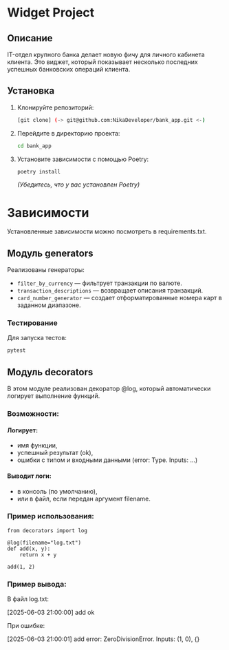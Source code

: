 # Widget Project

## Описание

IT-отдел крупного банка делает новую фичу для личного кабинета клиента. 
Это виджет, который показывает несколько последних успешных банковских операций клиента.
## Установка

1.  Клонируйте репозиторий:
    ```bash
    [git clone] (-> git@github.com:NikaDeveloper/bank_app.git <-)
    ```

2.  Перейдите в директорию проекта:
    ```bash
    cd bank_app
    ```

3.  Установите зависимости с помощью Poetry:
    ```bash
    poetry install
    ```
    *(Убедитесь, что у вас установлен Poetry)*


# Зависимости 

Установленные зависимости можно посмотреть в requirements.txt.

## Модуль generators

Реализованы генераторы:

- `filter_by_currency` — фильтрует транзакции по валюте.
- `transaction_descriptions` — возвращает описания транзакций.
- `card_number_generator` — создает отформатированные номера карт в заданном диапазоне.

### Тестирование

Для запуска тестов:

```bash
pytest 
```

## Модуль decorators

В этом модуле реализован декоратор @log, который автоматически логирует выполнение функций.

### Возможности:

#### Логирует: 
- имя функции,
- успешный результат (ok),
- ошибки с типом и входными данными (error: Type. Inputs: ...)

#### Выводит логи:
- в консоль (по умолчанию),
- или в файл, если передан аргумент filename.

### Пример использования:

```
from decorators import log

@log(filename="log.txt")
def add(x, y):
    return x + y

add(1, 2)
```
### Пример вывода:
В файл log.txt:

[2025-06-03 21:00:00] add ok

При ошибке:

[2025-06-03 21:00:01] add error: ZeroDivisionError. Inputs: (1, 0), {}
